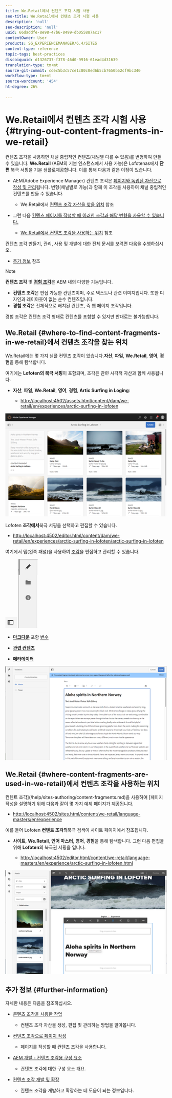 ```yaml
---
title: We.Retail에서 컨텐츠 조각 시험 사용
seo-title: We.Retail에서 컨텐츠 조각 시험 사용
description: 'null'
seo-description: 'null'
uuid: 66daddfe-8e98-47b6-8499-db055887ac17
contentOwner: User
products: SG_EXPERIENCEMANAGER/6.4/SITES
content-type: reference
topic-tags: best-practices
discoiquuid: d1326737-f378-46d0-9916-61ead4d31639
translation-type: tm+mt
source-git-commit: cdec5b3c57ce1c80c0ed6b5cb7650b52cf9bc340
workflow-type: tm+mt
source-wordcount: '454'
ht-degree: 26%

---
```



# We.Retail에서 컨텐츠 조각 시험 사용{#trying-out-content-fragments-in-we-retail}

컨텐츠 조각을 사용하면 채널 중립적인 컨텐츠(채널별 다를 수 있음)를 변형하여 만들 수 있습니다. **We.Retail** (AEM의 기본 인스턴스에서 사용 가능)은 Lofotenas에서  **단편** 북극 서핑을 기본 샘플로제공합니다. 이를 통해 다음과 같은 이점이 있습니다.

* AEM(Adobe Experience Manager) 컨텐츠 조각은 [페이지와 독립된 자산으로 작성 및 관리](/help/assets/content-fragments.md)됩니다. 변형(채널별로 가능)과 함께 이 조각을 사용하여 채널 중립적인 컨텐츠를 만들 수 있습니다.

   * We.Retail에서 [컨텐츠 조각 자산을 찾을 위치](#where-to-find-content-fragments-in-we-retail) 참조

* 그런 다음 [컨텐츠 페이지를 작성할 때 이러한 조각과 해당 변형을 사용할 수 있습니다.](/help/sites-authoring/content-fragments.md)

   * [We.Retail에서 컨텐츠 조각을 사용하는 위치](#where-content-fragments-are-used-in-we-retail) 참조

컨텐츠 조각 만들기, 관리, 사용 및 개발에 대한 전체 문서를 보려면 다음을 수행하십시오.

* [추가 정보](#further-information) 참조

>[!NOTE]
>
>**컨텐츠 조각** 및 **[경험 조각](/help/sites-authoring/experience-fragments.md)**&#x200B;은 AEM 내의 다양한 기능입니다.
>
>* **컨텐츠 조각**&#x200B;은 편집 가능한 컨텐츠이며, 주로 텍스트나 관련 이미지입니다. 또한 디자인과 레이아웃이 없는 순수 컨텐츠입니다.
>* **경험 조각**&#x200B;은 전체적으로 배치된 컨텐츠, 즉 웹 페이지 조각입니다.

>
>
경험 조각은 컨텐츠 조각 형태로 컨텐츠를 포함할 수 있지만 반대로는 불가능합니다.

## We.Retail {#where-to-find-content-fragments-in-we-retail}에서 컨텐츠 조각을 찾는 위치

We.Retail에는 몇 가지 샘플 컨텐츠 조각이 있습니다.**자산**, **파일**, **We.Retail**, **영어**, **경험**&#x200B;을 통해 탐색합니다.

여기에는 **Lofoten의 북극 서핑**&#x200B;이 포함되며, 조각은 관련 시각적 자산과 함께 사용됩니다.

* **자산**, **파일**, **We.Retail**, **영어**, **경험**, **Artic Surfing in Loging**:

   * [http://localhost:4502/assets.html/content/dam/we-retail/en/experiences/arctic-surfing-in-lofoten](http://localhost:4502/assets.html/content/dam/we-retail/en/experiences/arctic-surfing-in-lofoten)

![cf-44](assets/cf-44.png)

Lofoten **조각에서**&#x200B;북극 서핑을 선택하고 편집할 수 있습니다.

* [http://localhost:4502/editor.html/content/dam/we-retail/en/experiences/arctic-surfing-in-lofoten/arctic-surfing-in-lofoten](http://localhost:4502/editor.html/content/dam/we-retail/en/experiences/arctic-surfing-in-lofoten/arctic-surfing-in-lofoten)

여기에서 탭(왼쪽 패널)을 사용하여 [조각](/help/assets/content-fragments.md)을 편집하고 관리할 수 있습니다.

![](do-not-localize/cf-45-aa.png) ![](do-not-localize/cf-45-a.png)

* **[마크다운](/help/assets/content-fragments-variations.md)** 포함  [변수](/help/assets/content-fragments-markdown.md)

* **[관련 컨텐츠](/help/assets/content-fragments-assoc-content.md)**
* **[메타데이터](/help/assets/content-fragments-metadata.md)**

![cf-46](assets/cf-46.png)

## We.Retail {#where-content-fragments-are-used-in-we-retail}에서 컨텐츠 조각을 사용하는 위치

컨텐트 조각](/help/sites-authoring/content-fragments.md)을 사용하여 [페이지 작성을 설명하기 위해 다음과 같이 몇 가지 예제 페이지가 제공됩니다.

* [http://localhost:4502/sites.html/content/we-retail/language-masters/en/experience](http://localhost:4502/sites.html/content/we-retail/language-masters/en/experience)

예를 들어 Lofoten **컨텐트 조각의**&#x200B;북극 검색이 사이트 페이지에서 참조됩니다.

* **사이트**, **We.Retail**, **언어 마스터**, **영어**, **경험**&#x200B;을 통해 탐색합니다. 그런 다음 편집을 위해 **Lofoten**&#x200B;의 북극권 서핑을 엽니다.

   * [http://localhost:4502/editor.html/content/we-retail/language-masters/en/experience/arctic-surfing-in-lofoten.html](http://localhost:4502/editor.html/content/we-retail/language-masters/en/experience/arctic-surfing-in-lofoten.html)

![cf-53](assets/cf-53.png)

## 추가 정보 {#further-information}

자세한 내용은 다음을 참조하십시오.

* [콘텐츠 조각을 사용한 작업](/help/assets/content-fragments.md)

   * 컨텐츠 조각 자산을 생성, 편집 및 관리하는 방법을 알아봅니다.

* [컨텐츠 조각으로 페이지 작성](/help/sites-authoring/content-fragments.md)

   * 페이지를 작성할 때 컨텐츠 조각을 사용합니다.

* [AEM 개발 - 컨텐츠 조각용 구성 요소](/help/sites-developing/components-content-fragments.md)

   * 컨텐츠 조각에 대한 구성 요소 개요.

* [컨텐츠 조각 개발 및 확장](/help/sites-developing/customizing-content-fragments.md)

   * 컨텐츠 조각을 개발하고 확장하는 데 도움이 되는 정보입니다.

